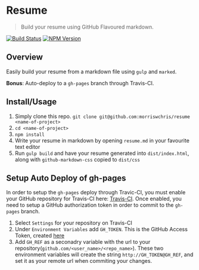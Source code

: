 # Resume
> Build your resume using GitHub Flavoured markdown.

[![Build Status](https://travis-ci.org/morriswchris/resume.svg?branch=add_readme)](https://travis-ci.org/morriswchris/resume)
[![NPM Version](https://img.shields.io/npm/v/npm.svg)](https://img.shields.io/npm/v/npm.svg)


## Overview

Easily build your resume from a markdown file using `gulp` and `marked`.

**Bonus**: Auto-deploy to a `gh-pages` branch through Travis-CI. 


## Install/Usage

1. Simply clone this repo. `git clone git@github.com:morriswchris/resume <name-of-project>`
2. `cd <name-of-project>`
3. `npm install`
4. Write your resume in markdown by opening `resume.md` in your favourite text editor
5. Run `gulp build` and have your resume generated into `dist/index.html`, along with `github-markdown-css` copied to `dist/css`

## Setup Auto Deploy of gh-pages

In order to setup the `gh-pages` deploy through Travic-CI, you must enable your GitHub repository for Travis-CI here: [Travis-CI](https://travis-ci.org/). Once enabled, you need to setup a GitHub authorization token in order to commit to the `gh-pages` branch. 

1. Select `Settings` for your repository on Travis-CI
2. Under `Environment Variables` add `GH_TOKEN`. This is the GitHub Access Token, created [here](https://github.com/blog/1509-personal-api-tokens)
3. Add `GH_REF` as a seconadry variable with the url to your repository(`github.com/<user_name>/<repo_name>`). These two environment variables will create the string `http://GH_TOKEN@GH_REF`, and set it as your remote url when commiting your changes.


